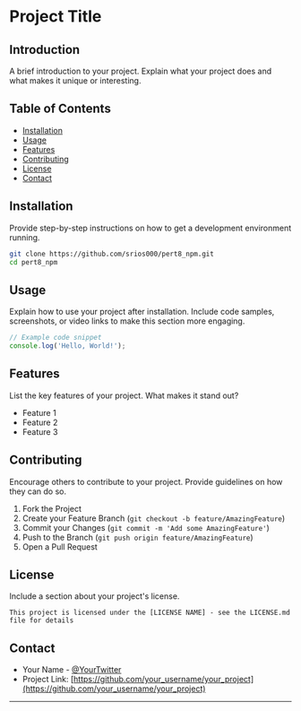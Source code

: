 # Project Title

## Introduction
A brief introduction to your project. Explain what your project does and what makes it unique or interesting.

## Table of Contents
- [Installation](#installation)
- [Usage](#usage)
- [Features](#features)
- [Contributing](#contributing)
- [License](#license)
- [Contact](#contact)

## Installation
Provide step-by-step instructions on how to get a development environment running.

```bash
git clone https://github.com/srios000/pert8_npm.git
cd pert8_npm
```

## Usage
Explain how to use your project after installation. Include code samples, screenshots, or video links to make this section more engaging.

```javascript
// Example code snippet
console.log('Hello, World!');
```

## Features
List the key features of your project. What makes it stand out?
- Feature 1
- Feature 2
- Feature 3

## Contributing
Encourage others to contribute to your project. Provide guidelines on how they can do so.

1. Fork the Project
2. Create your Feature Branch (`git checkout -b feature/AmazingFeature`)
3. Commit your Changes (`git commit -m 'Add some AmazingFeature'`)
4. Push to the Branch (`git push origin feature/AmazingFeature`)
5. Open a Pull Request

## License
Include a section about your project's license. 

`This project is licensed under the [LICENSE NAME] - see the LICENSE.md file for details`


## Contact
- Your Name - [@YourTwitter](https://twitter.com/YourTwitter)
- Project Link: [https://github.com/your_username/your_project](https://github.com/your_username/your_project)

---
